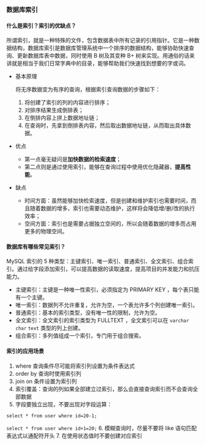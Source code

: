 ### 数据库索引
#### 什么是索引？索引的优缺点？
所谓索引，就是一种特殊的文件，包含数据表中所有记录的引用指针。它是一种数据结构，数据库索引是数据库管理系统中一个排序的数据结构，能够协助快速查询、更新数据库表中数据，同时使用 B 树及其变种 B+ 树来实现。用通俗的话来讲就是相当于我们日常字典中的目录，能够帮助我们快速找到想要的字或词。

- 基本原理

  将无序数据变为有序的查询，根据索引查询数据的步骤如下：
  1. 将创建了索引的列的内容进行排序；
  2. 对排序结果生成倒排表；
  3. 在倒排内容上拼上数据地址链；
  4. 在查询时，先拿到倒排表内容，然后取出数据地址链，从而取出具体数据。


- 优点
  - 第一点毫无疑问是**加快数据的检索速度**；
  - 第二点则是通过使用索引，能够在查询过程中使用优化隐藏器，**提高性能**。
- 缺点
  - 时间方面：虽然能够加快检索速度，但是创建和维护索引也需要时间，而且随着数据的增多，索引也需要动态维护，这样将会降低增/删/改的执行效率；
  - 空间方面：索引也是需要占据独立空间的，所以会随着数据的增多而占用更多的物理空间。

#### 数据库有哪些常见索引？
MySQL 索引的 5 种类型：主键索引、唯一索引、普通索引、全文索引、组合索引。通过给字段添加索引，可以提高数据的读取速度，提高项目的并发能力和抗压能力。
- 主键索引：主键是一种唯一性索引，必须指定为 PRIMARY KEY ，每个表只能有一个主键。
- 唯一索引：数据列不允许重复，允许为空，一个表允许多个列创建唯一索引。
- 普通索引：基本的索引类型，没有唯一性的限制，允许为空。
- 全文索引：全文索引的索引类型为 FULLTEXT ，全文索引可以在 ```varchar``` ```char``` ```text``` 类型的列上创建。
- 组合索引：多列值组成一个索引，专门用于组合搜索。

#### 索引的应用场景
1. where 查询条件尽可能将索引列设置为条件表达式
2. order by 查询时使用索引列
3. join on 条件设置为索引列
4. 索引覆盖：查询的列如果全部建立过索引，那么会直接查询索引而不会查询全部数据
5. 字段要独立出现，不要出现对字段运算：

  ```select * from user where id=20-1;```

  ```select * from user where id+1=20;```
6. 模糊查询时，尽量不要将 like 语句匹配表达式以通配符开头
7. 在使用状态值时不要创建对应索引
